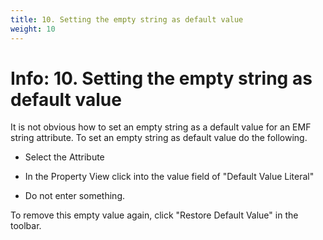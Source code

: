 ```yaml
---
title: 10. Setting the empty string as default value
weight: 10
---
```



# Info: 10. Setting the empty string as default value

It is not obvious how to set an empty string as a default value for an EMF string attribute. To set an empty string as default value do the following.

-   Select the Attribute

-   In the Property View click into the value field of \"Default Value Literal\"

-   Do not enter something.

To remove this empty value again, click \"Restore Default Value\" in the toolbar.

